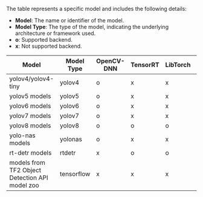 
The table represents a specific model and includes the following details:

- **Model**: The name or identifier of the model.
- **Model Type**: The type of the model, indicating the underlying architecture or framework used.
- **o**: Supported backend.
- **x**: Not supported backend.


| Model                                              | Model Type | OpenCV-DNN | TensorRT | LibTorch | Onnx-runtime | LibTensorflow |
|----------------------------------------------------|------------|------------|----------|----------|--------------|---------------|
| yolov4/yolov4-tiny                                 | yolov4     | o          | x        | x        | x            | x             |
| yolov5 models                              | yolov5     | o          | x        | x        | x            | x             |
| yolov6 models                              | yolov6     | o          | x        | x        | x            | x             |
| yolov7 models                              | yolov7     | o          | x        | x        | x            | x             |
| yolov8 models                           | yolov8     | o          | o        | o        | o            | x             |
| yolo-nas models                            | yolonas    | o          | x        | x        | o            | x             |
| rt-detr models                            | rtdetr    |x          | o        | o        | o            | x             |
| models from TF2 Object Detection API model zoo | tensorflow | x          | x        | x        | x            | o             |
